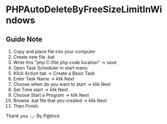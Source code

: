 # PHPAutoDeleteByFreeSizeLimitInWindows

## Guide Note
1. Copy and place file into your computer
2. Create new file .bat
3. Write this "php C:\file php code location\" -> save
4. Open Task Scheduler in start menu
5. Klick Action tab -> Create a Basic Task
6. Enter Task Name -> klik Next
7. Choose when do you want to start -> klik Next
8. Set Time start -> klik Next
9. Choose Start a Program -> klik Next
10. Browse .bat file that you created -> klik Next
11. Then Finish

Thank you -_- 
By P@trick
